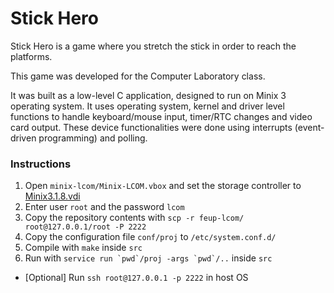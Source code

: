 # Stick Hero
Stick Hero is a game where you stretch the stick in order to reach the platforms.

This game was developed for the Computer Laboratory class.

It was built as a low-level C application, designed to run on Minix 3 operating system. It uses operating system, kernel and driver level functions to handle keyboard/mouse input, timer/RTC changes and video card output. These device functionalities were done using interrupts (event-driven programming) and polling.


### Instructions
1. Open `minix-lcom/Minix-LCOM.vbox` and set the storage controller to [Minix3.1.8.vdi](https://github.com/rendoir/feup-lcom/releases/download/v1.0/Minix3.1.8.vdi)
2. Enter user `root` and the password `lcom`
3. Copy the repository contents with `scp -r feup-lcom/ root@127.0.0.1/root -P 2222`
4. Copy the configuration file `conf/proj` to `/etc/system.conf.d/`
5. Compile with `make` inside `src`
6. Run with ```service run `pwd`/proj -args `pwd`/..``` inside `src`

- [Optional] Run `ssh root@127.0.0.1 -p 2222` in host OS
